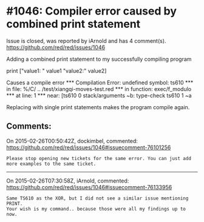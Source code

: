 
#1046: Compiler error caused by combined print statement
================================================================================
Issue is closed, was reported by iArnold and has 4 comment(s).
<https://github.com/red/red/issues/1046>

Adding a combined print statement to my successfully compiling program 

print ["value1: " value1 "value2:" value2]

Causes a compile error
**\* Compilation Error: undefined symbol: ts610
**\* in file: %/C/ .. /test/xiangqi-moves-test.red
**\* in function: exec/f_modulo
**\* at line: 1
**\* near: [ts610 0 stack/arguments
    ~b: type-check ts610 1 ~a

Replacing with single print statements makes the program compile again.



Comments:
--------------------------------------------------------------------------------

On 2015-02-26T00:50:42Z, dockimbel, commented:
<https://github.com/red/red/issues/1046#issuecomment-76101256>

    Please stop opening new tickets for the same error. You can just add more examples to the same ticket.

--------------------------------------------------------------------------------

On 2015-02-26T07:30:58Z, iArnold, commented:
<https://github.com/red/red/issues/1046#issuecomment-76133956>

    Same TS610 as the XOR, but I did not see a similar issue mentioning PRINT.
    Your wish is my command.. because those were all my findings up to now.

